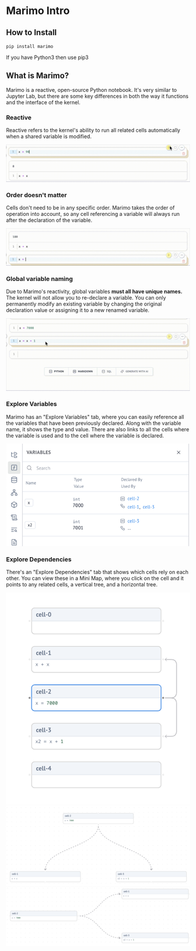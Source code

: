 # Marimo Intro

## How to Install

```console
pip install marimo
```
If you have Python3 then use pip3

## What is Marimo?

Marimo is a reactive, open-source Python notebook. It's very similar to Jupyter Lab, but there are some key differences in both the way it functions and the interface of the kernel.

### Reactive

Reactive refers to the kernel's ability to run all related cells automatically when a shared variable is modified.

![Example](https://github.com/a13n20/Marimo-Intro/blob/17fe6f6e87dc98be2a50d708c5c1e516f177e816/reactive.gif)

### Order doesn't matter

Cells don't need to be in any specific order. Marimo takes the order of operation into account, so any cell referencing a variable will always run after the declaration of the variable.

![Example](https://github.com/a13n20/Marimo-Intro/blob/17fe6f6e87dc98be2a50d708c5c1e516f177e816/order.gif)

### Global variable naming

Due to Marimo's reactivity, global variables **must all have unique names.** The kernel will not allow you to re-declare a variable. You can only permanently modify an existing variable by changing the original declaration value or assigning it to a new renamed variable.

![Example](https://github.com/a13n20/Marimo-Intro/blob/17fe6f6e87dc98be2a50d708c5c1e516f177e816/variable_nameing.gif)

### Explore Variables

Marimo has an "Explore Variables" tab, where you can easily reference all the variables that have been previously declared. Along with the variable name, it shows the type and value. There are also links to all the cells where the variable is used and to the cell where the variable is declared.

![Example](https://github.com/a13n20/Marimo-Intro/blob/17fe6f6e87dc98be2a50d708c5c1e516f177e816/variables.png)

### Explore Dependencies

There's an "Explore Dependencies" tab that shows which cells rely on each other. You can view these in a Mini Map, where you click on the cell and it points to any related cells, a vertical tree, and a horizontal tree.

![Example](https://github.com/a13n20/Marimo-Intro/blob/17fe6f6e87dc98be2a50d708c5c1e516f177e816/Minimap.png)
![Example](https://github.com/a13n20/Marimo-Intro/blob/17fe6f6e87dc98be2a50d708c5c1e516f177e816/VerticalTree.png)
![Example](https://github.com/a13n20/Marimo-Intro/blob/17fe6f6e87dc98be2a50d708c5c1e516f177e816/HorizontalTree.png)

